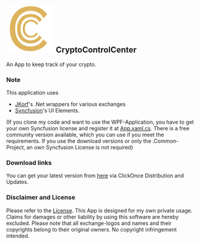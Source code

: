 ## ![Icon](https://github.com/gensleralexander/CryptoControlCenter/blob/master/CryptoControlCenter.WPF/Resources/Logo128.png?raw=true) CryptoControlCenter

An App to keep track of your crypto.

### Note

This application uses
- [JKorf](https://github.com/JKorf)'s .Net wrappers for various exchanges
- [Syncfusion](http://syncfusion.com)'s UI Elements.

(If you clone my code and want to use the WPF-Application, you have to get your own Syncfusion license and register it at [App.xaml.cs](CryptoControlCenter.WPF/App.xaml.cs). There is a free community version available, which you can use if you meet the requirements. If you use the download versions or only the .Common-Project, an own Syncfusion License is not required)

### Download links
You can get your latest version from [here](https://raw.githubusercontent.com/gensleralexander/CryptoControlCenter/master/Installer/setup.exe) via ClickOnce Distribution and Updates.

### Disclaimer and License
Please refer to the [License](LICENSE.md).
This App is designed for my own private usage. Claims for damages or other liability by using this software are hereby excluded.
Please note that all exchange-logos and names and their copyrights belong to their original owners. No copyright infringement intended.
